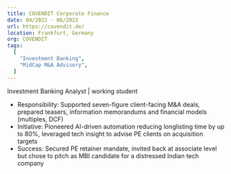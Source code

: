 ```yaml
---
title: COVENDIT Corporate Finance
date: 04/2022 - 06/2022
url: https://covendit.de/
location: Frankfurt, Germany
org: COVENDIT
tags:
  [
    "Investment Banking",
    "MidCap M&A Advisory",
  ]
---
```

Investment Banking Analyst | working student
- Responsibility: Supported seven-figure client-facing M&A deals, prepared teasers, information memorandums and financial models (multiples, DCF)
- Initiative: Pioneered AI-driven automation reducing longlisting time by up to 80%, leveraged tech insight to advise PE clients on acquisition targets
- Success: Secured PE retainer mandate, invited back at associate level but chose to pitch as MBI candidate for a distressed Indian tech company
